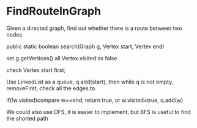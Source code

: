 # FindRouteInGraph
Given a directed graph, find out whether there is a route between two nodes

public static boolean search(Graph g, Vertex start, Vertex end)

set g.getVertices() all Vertex.visited as false

check Vertex start first;

Use LinkedList<Vertex>  as a queue, q.add(start), then while q is not empty, removeFirst, check all the edges.to

if(!w.visited)compare w==end, return true, or w.visited=true, q.add(w)

We could also use DFS, it is easier to implement, but BFS is useful to find the shorted path

